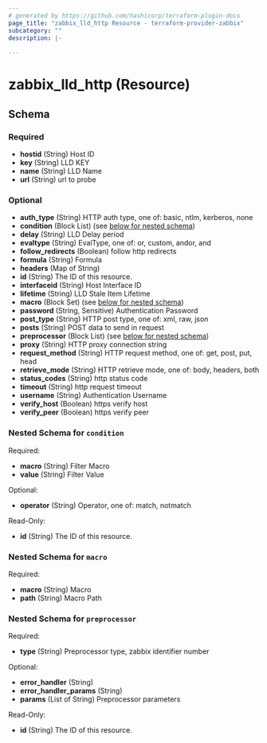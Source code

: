 ```yaml
---
# generated by https://github.com/hashicorp/terraform-plugin-docs
page_title: "zabbix_lld_http Resource - terraform-provider-zabbix"
subcategory: ""
description: |-
  
---
```


# zabbix_lld_http (Resource)





<!-- schema generated by tfplugindocs -->
## Schema

### Required

- **hostid** (String) Host ID
- **key** (String) LLD KEY
- **name** (String) LLD Name
- **url** (String) url to probe

### Optional

- **auth_type** (String) HTTP auth type, one of: basic, ntlm, kerberos, none
- **condition** (Block List) (see [below for nested schema](#nestedblock--condition))
- **delay** (String) LLD Delay period
- **evaltype** (String) EvalType, one of: or, custom, andor, and
- **follow_redirects** (Boolean) follow http redirects
- **formula** (String) Formula
- **headers** (Map of String)
- **id** (String) The ID of this resource.
- **interfaceid** (String) Host Interface ID
- **lifetime** (String) LLD Stale Item Lifetime
- **macro** (Block Set) (see [below for nested schema](#nestedblock--macro))
- **password** (String, Sensitive) Authentication Password
- **post_type** (String) HTTP post type, one of: xml, raw, json
- **posts** (String) POST data to send in request
- **preprocessor** (Block List) (see [below for nested schema](#nestedblock--preprocessor))
- **proxy** (String) HTTP proxy connection string
- **request_method** (String) HTTP request method, one of: get, post, put, head
- **retrieve_mode** (String) HTTP retrieve mode, one of: body, headers, both
- **status_codes** (String) http status code
- **timeout** (String) http request timeout
- **username** (String) Authentication Username
- **verify_host** (Boolean) https verify host
- **verify_peer** (Boolean) https verify peer

<a id="nestedblock--condition"></a>
### Nested Schema for `condition`

Required:

- **macro** (String) Filter Macro
- **value** (String) Filter Value

Optional:

- **operator** (String) Operator, one of: match, notmatch

Read-Only:

- **id** (String) The ID of this resource.


<a id="nestedblock--macro"></a>
### Nested Schema for `macro`

Required:

- **macro** (String) Macro
- **path** (String) Macro Path


<a id="nestedblock--preprocessor"></a>
### Nested Schema for `preprocessor`

Required:

- **type** (String) Preprocessor type, zabbix identifier number

Optional:

- **error_handler** (String)
- **error_handler_params** (String)
- **params** (List of String) Preprocessor parameters

Read-Only:

- **id** (String) The ID of this resource.


